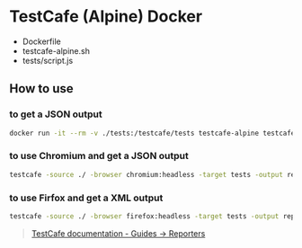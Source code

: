# TestCafe (Alpine) Docker

- Dockerfile
- testcafe-alpine.sh
- tests/script.js

## How to use

### to get a JSON output

```bash
docker run -it --rm -v ./tests:/testcafe/tests testcafe-alpine testcafe --color firefox:headless ./tests --reporter spec,json:/testcafe/tests/report.json
```

### to use Chromium and get a JSON output

```bash
testcafe -source ./ -browser chromium:headless -target tests -output report.json
```

### to use Firfox and get a XML output

```bash
testcafe -source ./ -browser firefox:headless -target tests -output report.xml
```

> [TestCafe documentation - Guides → Reporters](https://testcafe.io/documentation/402825/guides/intermediate-guides/reporters)

